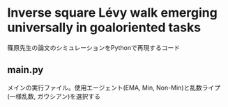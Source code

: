 # Inverse square Lévy walk emerging universally in goaloriented tasks
篠原先生の論文のシミュレーションをPythonで再現するコード

## main.py
メインの実行ファイル。使用エージェント(EMA, Min, Non-Min)と乱数ライプ(一様乱数, ガウシアン)を選択する
